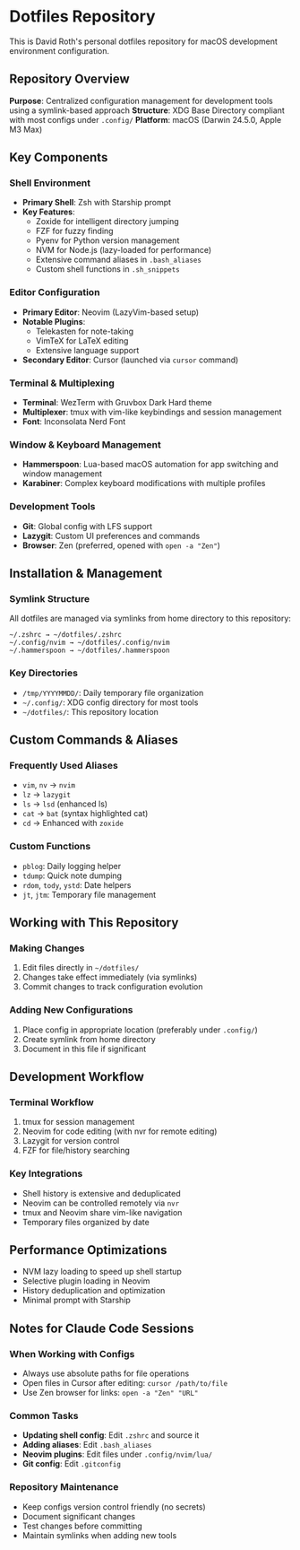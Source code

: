 # Dotfiles Repository

This is David Roth's personal dotfiles repository for macOS development environment configuration.

## Repository Overview

**Purpose**: Centralized configuration management for development tools using a symlink-based approach
**Structure**: XDG Base Directory compliant with most configs under `.config/`
**Platform**: macOS (Darwin 24.5.0, Apple M3 Max)

## Key Components

### Shell Environment

- **Primary Shell**: Zsh with Starship prompt
- **Key Features**:
  - Zoxide for intelligent directory jumping
  - FZF for fuzzy finding
  - Pyenv for Python version management
  - NVM for Node.js (lazy-loaded for performance)
  - Extensive command aliases in `.bash_aliases`
  - Custom shell functions in `.sh_snippets`

### Editor Configuration

- **Primary Editor**: Neovim (LazyVim-based setup)
- **Notable Plugins**:
  - Telekasten for note-taking
  - VimTeX for LaTeX editing
  - Extensive language support
- **Secondary Editor**: Cursor (launched via `cursor` command)

### Terminal & Multiplexing

- **Terminal**: WezTerm with Gruvbox Dark Hard theme
- **Multiplexer**: tmux with vim-like keybindings and session management
- **Font**: Inconsolata Nerd Font

### Window & Keyboard Management

- **Hammerspoon**: Lua-based macOS automation for app switching and window management
- **Karabiner**: Complex keyboard modifications with multiple profiles

### Development Tools

- **Git**: Global config with LFS support
- **Lazygit**: Custom UI preferences and commands
- **Browser**: Zen (preferred, opened with `open -a "Zen"`)

## Installation & Management

### Symlink Structure

All dotfiles are managed via symlinks from home directory to this repository:

```
~/.zshrc → ~/dotfiles/.zshrc
~/.config/nvim → ~/dotfiles/.config/nvim
~/.hammerspoon → ~/dotfiles/.hammerspoon
```

### Key Directories

- `/tmp/YYYYMMDD/`: Daily temporary file organization
- `~/.config/`: XDG config directory for most tools
- `~/dotfiles/`: This repository location

## Custom Commands & Aliases

### Frequently Used Aliases

- `vim`, `nv` → `nvim`
- `lz` → `lazygit`
- `ls` → `lsd` (enhanced ls)
- `cat` → `bat` (syntax highlighted cat)
- `cd` → Enhanced with `zoxide`

### Custom Functions

- `pblog`: Daily logging helper
- `tdump`: Quick note dumping
- `rdom`, `tody`, `ystd`: Date helpers
- `jt`, `jtm`: Temporary file management

## Working with This Repository

### Making Changes

1. Edit files directly in `~/dotfiles/`
2. Changes take effect immediately (via symlinks)
3. Commit changes to track configuration evolution

### Adding New Configurations

1. Place config in appropriate location (preferably under `.config/`)
2. Create symlink from home directory
3. Document in this file if significant

## Development Workflow

### Terminal Workflow

1. tmux for session management
2. Neovim for code editing (with nvr for remote editing)
3. Lazygit for version control
4. FZF for file/history searching

### Key Integrations

- Shell history is extensive and deduplicated
- Neovim can be controlled remotely via `nvr`
- tmux and Neovim share vim-like navigation
- Temporary files organized by date

## Performance Optimizations

- NVM lazy loading to speed up shell startup
- Selective plugin loading in Neovim
- History deduplication and optimization
- Minimal prompt with Starship

## Notes for Claude Code Sessions

### When Working with Configs

- Always use absolute paths for file operations
- Open files in Cursor after editing: `cursor /path/to/file`
- Use Zen browser for links: `open -a "Zen" "URL"`

### Common Tasks

- **Updating shell config**: Edit `.zshrc` and source it
- **Adding aliases**: Edit `.bash_aliases`
- **Neovim plugins**: Edit files under `.config/nvim/lua/`
- **Git config**: Edit `.gitconfig`

### Repository Maintenance

- Keep configs version control friendly (no secrets)
- Document significant changes
- Test changes before committing
- Maintain symlinks when adding new tools
